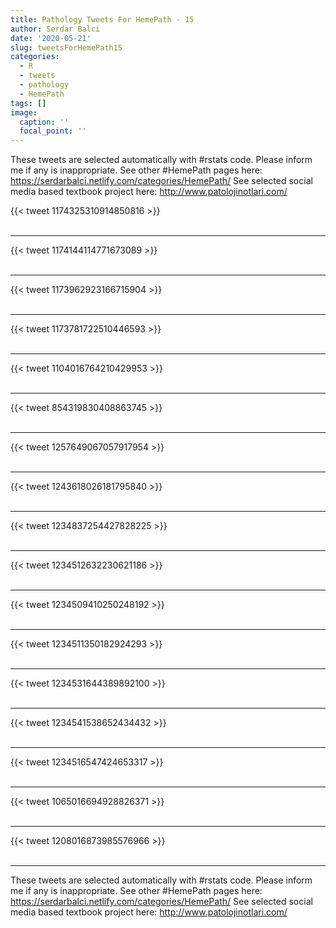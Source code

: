 ```yaml
---
title: Pathology Tweets For HemePath - 15
author: Serdar Balci
date: '2020-05-21'
slug: tweetsForHemePath15
categories:
  - R
  - tweets
  - pathology
  - HemePath
tags: []
image:
  caption: ''
  focal_point: ''
---
```



These tweets are selected automatically with #rstats code. Please inform me if any is inappropriate.
See other #HemePath pages here: https://serdarbalci.netlify.com/categories/HemePath/ 
See selected social media based textbook project here: http://www.patolojinotlari.com/

{{< tweet 1174325310914850816 >}}
<br>
<br>
<hr>
{{< tweet 1174144114771673089 >}}
<br>
<br>
<hr>
{{< tweet 1173962923166715904 >}}
<br>
<br>
<hr>
{{< tweet 1173781722510446593 >}}
<br>
<br>
<hr>
{{< tweet 1104016764210429953 >}}
<br>
<br>
<hr>
{{< tweet 854319830408863745 >}}
<br>
<br>
<hr>
{{< tweet 1257649067057917954 >}}
<br>
<br>
<hr>
{{< tweet 1243618026181795840 >}}
<br>
<br>
<hr>
{{< tweet 1234837254427828225 >}}
<br>
<br>
<hr>
{{< tweet 1234512632230621186 >}}
<br>
<br>
<hr>
{{< tweet 1234509410250248192 >}}
<br>
<br>
<hr>
{{< tweet 1234511350182924293 >}}
<br>
<br>
<hr>
{{< tweet 1234531644389892100 >}}
<br>
<br>
<hr>
{{< tweet 1234541538652434432 >}}
<br>
<br>
<hr>
{{< tweet 1234516547424653317 >}}
<br>
<br>
<hr>
{{< tweet 1065016694928826371 >}}
<br>
<br>
<hr>
{{< tweet 1208016873985576966 >}}
<br>
<br>
<hr>


These tweets are selected automatically with #rstats code. Please inform me if any is inappropriate.
See other #HemePath pages here: https://serdarbalci.netlify.com/categories/HemePath/ 
See selected social media based textbook project here: http://www.patolojinotlari.com/
